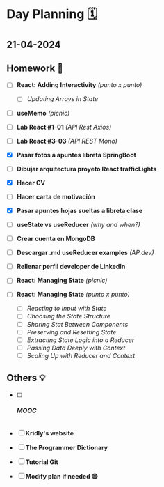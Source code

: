 # Day Planning :spiral_calendar:

## 21-04-2024

## Homework :pencil:

- [ ] **React: Adding Interactivity** *(punto x punto)*
  
  - [ ] *Updating Arrays in State*

- [ ] **useMemo** *(picnic)*

- [ ] **Lab React #1-01** *(API Rest Axios)*

- [ ] **Lab React #3-03** *(API REST Mono)*

- [x] **Pasar fotos a apuntes libreta SpringBoot**

- [ ] **Dibujar arquitectura proyeto React trafficLights**

- [x] **Hacer CV**

- [ ] **Hacer carta de motivación**

- [x] **Pasar apuntes hojas sueltas a libreta clase**

- [ ] **useState vs useReducer** *(why and when?)*

- [ ] **Crear cuenta en MongoDB**

- [ ] **Descargar .md useReducer examples** *(AP.dev)*

- [ ] **Rellenar perfil developer de LinkedIn**

- [ ] **React: Managing State** *(picnic)*

- [ ] **React: Managing State** *(punto x punto)*
  
  - [ ] *Reacting to Input with State*
  - [ ] *Choosing the State Structure*
  - [ ] *Sharing Stat Between Components*
  - [ ] *Preserving and Resetting State*
  - [ ] *Extracting State Logic into a Reducer*
  - [ ] *Passing Data Deeply with Context*
  - [ ] *Scaling Up with Reducer and Context*

## Others :bulb:

- [ ] ###### **MOOC**

- [ ] **Kridly's website**

- [ ] **The Programmer Dictionary**

- [ ] **Tutorial Git**

- [ ] **Modify plan if needed :smile:**
